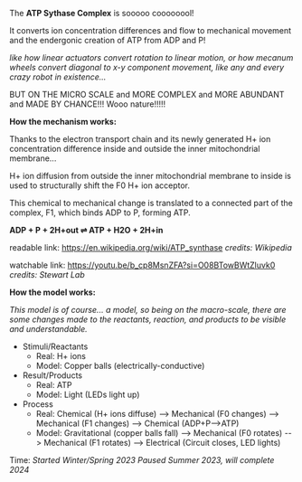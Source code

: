 The **ATP Sythase Complex** is sooooo coooooool!

It converts ion concentration differences and flow to mechanical movement and the endergonic creation of ATP from ADP and P!

_like how linear actuators convert rotation to linear motion, or how mecanum wheels convert diagonal to x-y component movement, like any and every crazy robot in existence..._ 

BUT ON THE MICRO SCALE and MORE COMPLEX and MORE ABUNDANT and MADE BY CHANCE!!! Wooo nature!!!!!

**How the mechanism works:**

Thanks to the electron transport chain and its newly generated H+ ion concentration difference inside and outside the inner mitochondrial membrane...

H+ ion diffusion from outside the inner mitochondrial membrane to inside is used to structurally shift the F0 H+ ion acceptor.

This chemical to mechanical change is translated to a connected part of the complex, F1, which binds ADP to P, forming ATP.

**ADP + P + 2H+out ⇌ ATP + H2O + 2H+in**

readable link: https://en.wikipedia.org/wiki/ATP_synthase *credits: Wikipedia*

watchable link: https://youtu.be/b_cp8MsnZFA?si=O08BTowBWtZluvk0 *credits: Stewart Lab*

**How the model works:**

*This model is of course... a model, so being on the macro-scale, there are some changes made to the reactants, reaction, and products to be visible and understandable.*

* Stimuli/Reactants
  * Real: H+ ions
  * Model: Copper balls (electrically-conductive)
* Result/Products
  * Real: ATP
  * Model: Light (LEDs light up)
* Process
  * Real: Chemical (H+ ions diffuse) --> Mechanical (F0 changes) --> Mechanical (F1 changes) --> Chemical (ADP+P-->ATP)
  * Model: Gravitational (copper balls fall) --> Mechanical (F0 rotates) --> Mechanical (F1 rotates) --> Electrical (Circuit closes, LED lights)
 

Time: *Started Winter/Spring 2023* *Paused Summer 2023, will complete 2024*
